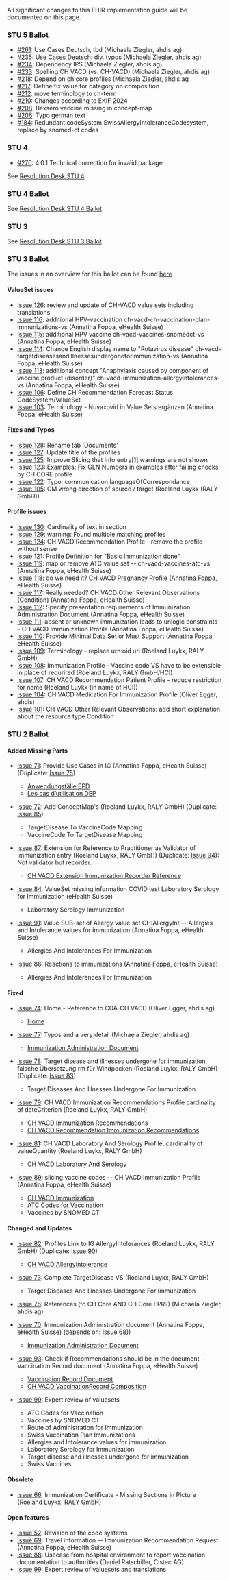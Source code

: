 All significant changes to this FHIR implementation guide will be documented on this page.

### STU 5 Ballot

* [#261](https://github.com/hl7ch/ch-vacd/issues/261): Use Cases Deutsch, tbd (Michaela Ziegler, ahdis ag)
* [#235](https://github.com/hl7ch/ch-vacd/issues/235): Use Cases Deutsch: div. typos (Michaela Ziegler, ahdis ag)
* [#234](https://github.com/hl7ch/ch-vacd/issues/234): Dependency IPS (Michaela Ziegler, ahdis ag)
* [#233](https://github.com/hl7ch/ch-vacd/issues/233): Spelling CH VACD (vs. CH-VACD) (Michaela Ziegler, ahdis ag)
* [#218](https://github.com/hl7ch/ch-vacd/issues/218): Depend on ch core profiles (Michaela Ziegler, ahdis ag
* [#217](https://github.com/hl7ch/ch-vacd/issues/217): Define fix value for category on composition
* [#212](https://github.com/hl7ch/ch-vacd/issues/212): move terminology to ch-term
* [#210](https://github.com/hl7ch/ch-vacd/issues/210): Changes according to EKIF 2024
* [#208](https://github.com/hl7ch/ch-vacd/issues/208): Bexsero vaccine missing in concept-map
* [#206](https://github.com/hl7ch/ch-vacd/issues/206): Typo german text
* [#184](https://github.com/hl7ch/ch-vacd/issues/284): Redundant codeSystem SwissAllergyIntoleranceCodesystem, replace by snomed-ct codes

### STU 4 

* [#270](https://github.com/hl7ch/ch-core/issues/270): 4.0.1 Technical correction for invalid package

See [Resolution Desk STU 4](https://github.com/hl7ch/ch-vacd/blob/master/ballot/ballot_4.0.0.md)

### STU 4 Ballot
See [Resolution Desk STU 4 Ballot](https://github.com/hl7ch/ch-vacd/blob/master/ballot/ballot_3.1.0.md)

### STU 3
See [Resolution Desk STU 3 Ballot](https://github.com/hl7ch/ch-vacd/blob/master/ballot/ballot_2.1.0.md)

### STU 3 Ballot
The issues in an overview for this ballot can be found [here](https://github.com/hl7ch/ch-vacd/issues?q=is%3Aissue+-label%3Abacklog+milestone%3A%22Ballot+2.1.0%22)

#### ValueSet issues
* [Issue 126](https://github.com/hl7ch/ch-vacd/issues/126): review and update of CH-VACD value sets including translations
* [Issue 116](https://github.com/hl7ch/ch-vacd/issues/116): additional HPV-vaccination ch-vacd-ch-vaccination-plan-immunizations-vs (Annatina Foppa, eHealth Suisse)
* [Issue 115](https://github.com/hl7ch/ch-vacd/issues/115): additional HPV vaccine ch-vacd-vaccines-snomedct-vs (Annatina Foppa, eHealth Suisse)
* [Issue 114](https://github.com/hl7ch/ch-vacd/issues/114): Change English display name to "Rotavirus disease" ch-vacd-targetdiseasesandillnessesundergoneforimmunization-vs (Annatina Foppa, eHealth Suisse)
* [Issue 113](https://github.com/hl7ch/ch-vacd/issues/113): additional concept "Anaphylaxis caused by component of vaccine product (disorder)" ch-vacd-immunization-allergyintolerances-vs (Annatina Foppa, eHealth Suisse)
* [Issue 106](https://github.com/hl7ch/ch-vacd/issues/106): Define CH Recommendation Forecast Status CodeSystem/ValueSet 
* [Issue 103](https://github.com/hl7ch/ch-vacd/issues/103): Terminology - Nuvaxovid in Value Sets ergänzen (Annatina Foppa, eHealth Suisse)

#### Fixes and Typos
* [Issue 128](https://github.com/hl7ch/ch-vacd/issues/128): Rename tab 'Documents'
* [Issue 127](https://github.com/hl7ch/ch-vacd/issues/127): Update title of the profiles
* [Issue 125](https://github.com/hl7ch/ch-vacd/issues/125): Improve Slicing that info entry[1] warnings are not shown
* [Issue 123](https://github.com/hl7ch/ch-vacd/issues/123): Examples: Fix GLN Numbers in examples after failing checks by CH CORE profile
* [Issue 122](https://github.com/hl7ch/ch-vacd/issues/122): Typo: communication:languageOfCorrespondance
* [Issue 105](https://github.com/hl7ch/ch-vacd/issues/105): CM wrong direction of source / target (Roeland Luykx (RALY GmbH))

#### Profile issues
* [Issue 130](https://github.com/hl7ch/ch-vacd/issues/130): Cardinality of text in section
* [Issue 129](https://github.com/hl7ch/ch-vacd/issues/129): warning: Found multiple matching profiles
* [Issue 124](https://github.com/hl7ch/ch-vacd/issues/124): CH VACD Recommendation Profile - remove the profile without sense
* [Issue 121](https://github.com/hl7ch/ch-vacd/issues/121): Profile Definition for "Basic Immunization done"
* [Issue 119](https://github.com/hl7ch/ch-vacd/issues/119): map or remove ATC value set -- ch-vacd-vaccines-atc-vs (Annatina Foppa, eHealth Suisse)
* [Issue 118](https://github.com/hl7ch/ch-vacd/issues/118): do we need it? CH VACD Pregnancy Profile (Annatina Foppa, eHealth Suisse)
* [Issue 117](https://github.com/hl7ch/ch-vacd/issues/117): Really needed? CH VACD Other Relevant Observations (Condition) (Annatina Foppa, eHealth Suisse)
* [Issue 112](https://github.com/hl7ch/ch-vacd/issues/112): Specify presentation requirements of Immunization Administration Document (Annatina Foppa, eHealth Suisse)
* [Issue 111](https://github.com/hl7ch/ch-vacd/issues/111): absent or unknown immunization leads to unlogic constraints -- CH VACD Immunization Profile (Annatina Foppa, eHealth Suisse)
* [Issue 110](https://github.com/hl7ch/ch-vacd/issues/110): Provide Minimal Data Set or Must Support (Annatina Foppa, eHealth Suisse)
* [Issue 109](https://github.com/hl7ch/ch-vacd/issues/109): Terminology - replace urn:oid uri (Roeland Luykx, RALY GmbH)
* [Issue 108](https://github.com/hl7ch/ch-vacd/issues/108): Immunization Profile - Vaccine code VS have to be extensible in place of requrired (Roeland Luykx, RALY GmbH/HCI)
* [Issue 107](https://github.com/hl7ch/ch-vacd/issues/107): CH VACD Recommendation Patient Profile - reduce restriction for name (Roeland Luykx (in name of HCI))
* [Issue 104](https://github.com/hl7ch/ch-vacd/issues/104): CH VACD Medication For Immunization Profile (Oliver Egger, ahdis)
* [Issue 101](https://github.com/hl7ch/ch-vacd/issues/101): CH VACD Other Relevant Observations: add short explanation about the resource type Condition



### STU 2 Ballot

#### Added Missing Parts
* [Issue 71](https://github.com/hl7ch/ch-vacd/issues/71): Provide Use Cases in IG (Annatina Foppa, eHealth Suisse) (Duplicate: [Issue 75](https://github.com/hl7ch/ch-vacd/issues/75))
   * [Anwendungsfälle EPD](Use-Cases-Deutsch.html)
   * [Les cas d’utilisation DEP](Use-Cases-Francais.html)

* [Issue 72](https://github.com/hl7ch/ch-vacd/issues/72): Add ConceptMap's (Roeland Luykx, RALY GmbH) (Duplicate: [Issue 85](https://github.com/hl7ch/ch-vacd/issues/85))
   * TargetDisease To VaccineCode Mapping
   * VaccineCode To TargetDisease Mapping

* [Issue 87](https://github.com/hl7ch/ch-vacd/issues/87): Extension for Reference to Practitioner as Validator of Immunization entry (Roeland Luykx, RALY GmbH) (Duplicate: [Issue 94](https://github.com/hl7ch/ch-vacd/issues/94)): Not validator but recorder.
   * [CH VACD Extension Immunization Recorder Reference](https://fhir.ch/ig/ch-vacd/2.0.0/StructureDefinition-ch-vacd-ext-immunization-recorder-reference.html)

* [Issue 84](https://github.com/hl7ch/ch-vacd/issues/84): ValueSet missing information COVID test Laboratory Serology for Immunization (eHealth Suisse)
   * Laboratory Serology Immunization

* [Issue 91](https://github.com/hl7ch/ch-vacd/issues/91): Value SUB-set of Allergy value set CH:AllergyInt -- Allergies and Intolerance values for immunization (Annatina Foppa, eHealth Suisse)
   * Allergies And Intolerances For Immunization
* [Issue 86](https://github.com/hl7ch/ch-vacd/issues/86): Reactions to immunizations (Annatina Foppa, eHealth Suisse)
   * Allergies And Intolerances For Immunization



#### Fixed
* [Issue 74](https://github.com/hl7ch/ch-vacd/issues/74): Home - Reference to CDA-CH VACD (Oliver Egger, ahdis ag)
   * [Home](index.html)

* [Issue 77](https://github.com/hl7ch/ch-vacd/issues/77): Typos and a very detail (Michaela Ziegler, ahdis ag)
   * [Immunization Administration Document](immunization-administration-document.html)

* [Issue 78](https://github.com/hl7ch/ch-vacd/issues/78): Target disease and illnesses undergone for immunization, falsche Übersetzung rm für Windpocken (Roeland Luykx, RALY GmbH) (Duplicate: [Issue 83](https://github.com/hl7ch/ch-vacd/issues/83))
   * Target Diseases And Illnesses Undergone For Immunization

* [Issue 79](https://github.com/hl7ch/ch-vacd/issues/79): CH VACD Immunization Recommendations Profile cardinality of dateCriterion (Roeland Luykx, RALY GmbH)
   * [CH VACD Immunization Recommendations](StructureDefinition-ch-vacd-immunization-recommendation.html)
   * [CH VACD Recommendation Immunization Recommendations](https://fhir.ch/ig/ch-vacd/2.0.0/StructureDefinition-ch-vacd-recommendation-immunization-recommendation.html)

* [Issue 81](https://github.com/hl7ch/ch-vacd/issues/81): CH VACD Laboratory And Serology Profile, cardinality of valueQuantity  (Roeland Luykx, RALY GmbH)
   * [CH VACD Laboratory And Serology](StructureDefinition-ch-vacd-laboratory-serology.html)

* [Issue 89](https://github.com/hl7ch/ch-vacd/issues/89): slicing vaccine codes -- CH VACD Immunization Profile (Annatina Foppa, eHealth Suisse)
   * [CH VACD Immunization](StructureDefinition-ch-vacd-immunization.html)
   * [ATC Codes for Vaccination](https://fhir.ch/ig/ch-vacd/2.0.0/ValueSet-ch-vacd-vaccines-atc-vs.html)
   * Vaccines by SNOMED CT


#### Changed and Updates
* [Issue 82](https://github.com/hl7ch/ch-vacd/issues/82): Profiles Link to IG AllergyIntolerances (Roeland Luykx, RALY GmbH) (Duplicate:  [Issue 90](https://github.com/hl7ch/ch-vacd/issues/90))
   * [CH VACD AllergyIntolerance](StructureDefinition-ch-vacd-allergyintolerances.html)

* [Issue 73](https://github.com/hl7ch/ch-vacd/issues/73): Complete TargetDisease VS (Roeland Luykx, RALY GmbH)
   * Target Diseases And Illnesses Undergone For Immunization

* [Issue 76](https://github.com/hl7ch/ch-vacd/issues/76): References (to CH Core AND CH Core EPR?) (Michaela Ziegler, ahdis ag)

* [Issue 70](https://github.com/hl7ch/ch-vacd/issues/70): Immunization Administration document (Annatina Foppa, eHealth Suisse) (depends on: [Issue 68](https://github.com/hl7ch/ch-vacd/issues/68)))
   * [Immunization Administration Document](immunization-administration-document.html)

* [Issue 93](https://github.com/hl7ch/ch-vacd/issues/93): Check if Recommendations should be in the document -- Vaccination Record document (Annatina Foppa, eHealth Suisse)
   * [Vaccination Record Document](vaccination-record-document.html)
   * [CH VACD VaccinationRecord Composition](StructureDefinition-ch-vacd-composition-vaccination-record.html)

* [Issue 99](https://github.com/hl7ch/ch-vacd/issues/99): Expert review of valuesets
   * ATC Codes for Vaccination
   * Vaccines by SNOMED CT
   * Route of Administration for Immunization
   * Swiss Vaccination Plan Immunizations
   * Allergies and Intolerance values for immunization
   * Laboratory Serology for Immunization
   * Target disease and illnesses undergone for immunization
   * Swiss Vaccines



#### Obsolete
* [Issue 66](https://github.com/hl7ch/ch-vacd/issues/66): Immunization Certificate - Missing Sections in Picture (Roeland Luykx, RALY GmbH)<br>


#### Open features
* [Issue 52](https://github.com/hl7ch/ch-vacd/issues/52): Revision of the code systems
* [Issue 69](https://github.com/hl7ch/ch-vacd/issues/69): Travel information -- Immunization Recommendation Request (Annatina Foppa, eHealth Suisse)
* [Issue 88](https://github.com/hl7ch/ch-vacd/issues/88): Usecase from hospital environment to report vaccination documentation to authorities (Daniel Ratschiller, Cistec AG)
* [Issue 99](https://github.com/hl7ch/ch-vacd/issues/99): Expert review of valuesets and translations
